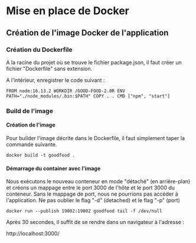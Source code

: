 # Mise en place de Docker

## Création de l'image Docker de l'application
### Création du Dockerfile  

A la racine du projet où se trouve le fichier package.json, il faut créer un fichier "Dockerfile" sans extension.

A l'intérieur, enregistrer le code suivant :  

`FROM node:16.13.2
WORKDIR /GOOD-FOOD-2.0R
ENV PATH="./node_modules/.bin:$PATH"
COPY . .
CMD ["npm", "start"]`

### Build de l'image
#### Création de l'image
Pour builder l'image décrite dans le Dockerfile, il faut simplement taper la commande suivante.

`docker build -t goodfood .`


#### Démarrage du container avec l'image
Nous exécutons le nouveau conteneur en mode "détaché" (en arrière-plan) et créons un mappage entre le port 3000 de l'hôte et le port 3000 du conteneur. Sans le mappage de port, nous ne pourrions pas accéder à l'application.
Ne pas oublier le flag "-d" (detached) et le flag "-p" (port)

`docker run --publish 19002:19002 goodfood tail -f /dev/null`

Après 30 secondes, il suffit de se rendre dans un navigateur à l'adresse :

http://localhost:3000/